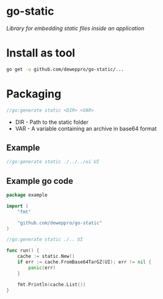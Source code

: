 # go-static

_Library for embedding static files inside an application_

# Install as tool

```bash
go get -u github.com/deweppro/go-static/...
```

# Packaging

```go
//go:generate static <DIR> <VAR>
```

* DIR - Path to the static folder
* VAR - A variable containing an archive in base64 format

## Example

```go
//go:generate static ./../../ui UI
```

## Example go code

```go
package example

import (
	"fmt"

	"github.com/deweppro/go-static"
)

//go:generate static ./.. UI

func run() {
	cache := static.New()
	if err := cache.FromBase64TarGZ(UI); err != nil {
		panic(err)
	}

	fmt.Println(cache.List())
}
```
